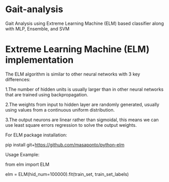 # Gait-analysis
Gait Analysis using Extreme Learning Machine (ELM) based classifier along with MLP, Ensemble, and SVM

# Extreme Learning Machine (ELM) implementation
The ELM algorithm is similar to other neural networks with 3 key differences:

1.The number of hidden units is usually larger than in other neural networks that are trained using backpropagation.

2.The weights from input to hidden layer are randomly generated, usually using values from a continuous uniform distribution.

3.The output neurons are linear rather than sigmoidal, this means we can use least square errors regression to solve the output weights.

For ELM package installation:

pip install git+https://github.com/masaponto/python-elm

Usage Example:

from elm import ELM

elm = ELM(hid_num=100000).fit(train_set, train_set_labels)
